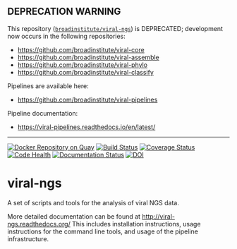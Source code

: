 DEPRECATION WARNING
---------

This repository ([`broadinstitute/viral-ngs`](https://github.com/broadinstitute/viral-ngs)) is DEPRECATED; development now occurs in the following repositories:

* https://github.com/broadinstitute/viral-core
* https://github.com/broadinstitute/viral-assemble
* https://github.com/broadinstitute/viral-phylo
* https://github.com/broadinstitute/viral-classify

Pipelines are available here:
* https://github.com/broadinstitute/viral-pipelines

Pipeline documentation:
* https://viral-pipelines.readthedocs.io/en/latest/

---------

[![Docker Repository on Quay](https://quay.io/repository/broadinstitute/viral-ngs/status "Docker Repository on Quay")](https://quay.io/repository/broadinstitute/viral-ngs)
[![Build Status](https://travis-ci.com/broadinstitute/viral-ngs.svg?branch=master)](https://travis-ci.com/broadinstitute/viral-ngs)
[![Coverage Status](https://coveralls.io/repos/broadinstitute/viral-ngs/badge.png)](https://coveralls.io/r/broadinstitute/viral-ngs)
[![Code Health](https://landscape.io/github/broadinstitute/viral-ngs/master/landscape.svg?style=flat)](https://landscape.io/github/broadinstitute/viral-ngs)
[![Documentation Status](https://readthedocs.org/projects/viral-ngs/badge/?version=latest)](http://viral-ngs.readthedocs.io/en/latest/?badge=latest)
[![DOI](https://zenodo.org/badge/DOI/10.5281/zenodo.252549.svg)](https://doi.org/10.5281/zenodo.252549)

viral-ngs
=========

A set of scripts and tools for the analysis of viral NGS data.

More detailed documentation can be found at http://viral-ngs.readthedocs.org/
This includes installation instructions,
usage instructions for the command line tools,
and usage of the pipeline infrastructure.
